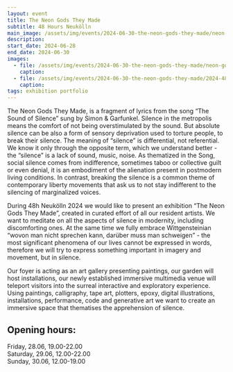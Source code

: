 ```yaml
---
layout: event
title: The Neon Gods They Made
subtitle: 48 Hours Neukölln
main_image: /assets/img/events/2024-06-30-the-neon-gods-they-made/neon-gods-thumb.jpg
description: 
start_date: 2024-06-28
end_date: 2024-06-30
images: 
  - file: /assets/img/events/2024-06-30-the-neon-gods-they-made/neon-gods-full.jpg
    caption: 
  - file: /assets/img/events/2024-06-30-the-neon-gods-they-made/2024-48hoursNK-group-shot.webp
    caption: 
tags: exhibition portfolio
---
```


The Neon Gods They Made, is a fragment of
lyrics from the song “The Sound of Silence” sung
by Simon & Garfunkel. Silence in the metropolis
means the comfort of not being overstimulated
by the sound. But absolute silence can be also a
form of sensory deprivation used to torture
people, to break their silence. The meaning of
“silence” is differential, not referential. We know
it only through the opposite term, which we
understand better - the “silence” is a lack of
sound, music, noise. As thematized in the Song,
social silence comes from indifference, sometimes
taboo or collective guilt or even denial, it is an
embodiment of the alienation present in postmodern
living conditions. In contrast, breaking the
silence is a common theme of contemporary
liberty movements that ask us to not stay indifferent
to the silencing of marginalized voices.

During 48h Neukölln 2024 we would like to
present an exhibition “The Neon Gods They
Made”, created in curated effort of all our
resident artists. We want to meditate on all the
aspects of silence in modernity, including
discomforting ones. At the same time we fully
embrace Wittgensteinian “wovon man nicht
sprechen kann, darüber muss man schweigen” -
the most significant phenomena of our lives
cannot be expressed in words, therefore we will
try to express something important in imagery
and movement, but in silence.

Our foyer is acting as an art gallery presenting
paintings, our garden will host installations, our
newly established immersive multimedia venue
will teleport visitors into the surreal interactive
and exploratory experience. Using paintings,
calligraphy, tape art, plotters, epoxy, digital
illustrations, installations, performance, code and
generative art we want to create an immersive
space that thematises the apprehension of
silence. 

## Opening hours:
Friday, 28.06, 19.00-22.00<br>
Saturday, 29.06, 12.00-22.00<br>
Sunday, 30.06, 12.00-19.00
